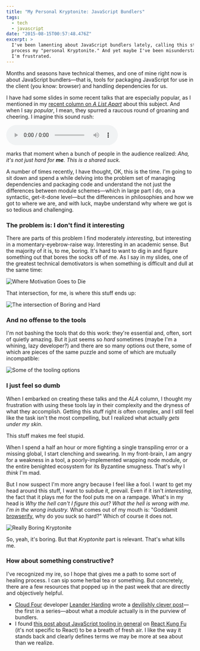 ```yaml
---
title: "My Personal Kryptonite: JavaScript Bundlers"
tags:
  - tech
  - javascript
date: "2015-08-15T00:57:48.476Z"
excerpt: >
  I've been lamenting about JavaScript bundlers lately, calling this step of our
  process my "personal Kryptonite." And yet maybe I've been misunderstanding why
  I'm frustrated.
---
```


Months and seasons have technical themes, and one of mine right now is about JavaScript bundlers—that is, tools for packaging JavaScript for use in the client (you know: browser) and handling dependencies for us.

I have had some slides in some recent talks that are especially popular, as I mentioned in my [recent column on _A List Apart_](http://alistapart.com/column/the-tedium-of-managing-code) about this subject. And when I say _popular_, I mean, they spurred a raucous round of groaning and cheering. I imagine this sound rush:

<audio src="http://responsiveconf.com.s3.amazonaws.com/2015/audio/14-lyza-gardner-responsiveconf2015.mp3#t=597" controls><a href="https://huffduffer.com/adactio/243779">Listen to Responsive Day Out 3: Lyza Gardner</a></audio>

marks that moment when a bunch of people in the audience realized: _Aha, it's not just hard for **me**. This is a shared suck._

A number of times recently, I have thought, OK, this is the time. I'm going to sit down and spend a while delving into the problem set of managing dependencies and packaging code and understand the not just the differences between module schemes—which in large part I do, on a syntactic, get-it-done level—but the differences in philosophies and how we got to where we are, and with luck, maybe understand why where we got is so tedious and challenging.

### The problem is: I don't find it interesting

There are parts of this problem I find moderately _interesting_, but interesting in a momentary-eyebrow-raise way. Interesting in an academic sense. But the majority of it is, to me, boring. It's hard to want to dig in and figure something out that bores the socks off of me. As I say in my slides, one of the greatest technical demotivators is when something is difficult and dull at the same time:

![Where Motivation Goes to Die](/images/posts/generalist-01.jpg)

That intersection, for me, is where this stuff ends up:

![The intersection of Boring and Hard](/images/posts/generalist-02.jpg)

### And no offense to the tools

I'm not bashing the tools that do this work: they're essential and, often, sort of quietly amazing. But it just seems so _hard_ sometimes (maybe I'm a whining, lazy developer?) and there are so many options out there, some of which are pieces of the same puzzle and some of which are mutually incompatible:

![Some of the tooling options](/images/posts/generalist-03.jpg)

### I just feel so dumb

When I embarked on creating these talks and the _ALA_ column, I thought my frustration with using these tools lay in their complexity and the dryness of what they accomplish. Getting this stuff right _is_ often complex, and I still feel like the task isn't the most compelling, but I realized what actually _gets under my skin_.

This stuff makes me feel stupid.

When I spend a half an hour or more fighting a single transpiling error or a missing global, I start clenching and swearing. In my front-brain, I am angry for a weakness in a tool, a poorly-implemented wrapping node module, or the entire benighted ecosystem for its Byzantine smugness. That's why I _think_ I'm mad.

But I now suspect I'm more angry because I feel like a fool. I want to get my head around this stuff, I want to subdue it, prevail. Even if it isn't _interesting_, the fact that it plays me for the fool puts me on a rampage. What's in my head is _Why the hell can't I figure this out? What the hell is wrong with me. I'm in the wrong industry._ What comes out of my mouth is: "Goddamit [browserify](http://browserify.org), why do you suck so hard?" Which of course it does not.

![Really Boring Kryptonite](/images/posts/generalist-04.jpg)

So, yeah, it's boring. But that _Kryptonite_ part is relevant. That's what kills me.

### How about something constructive?

I've recognized my ire, so I hope that gives me a path to some sort of healing process. I can sip some herbal tea or something. But concretely, there are a few resources that popped up in the past week that are directly and objectively helpful.

- [Cloud Four](http://cloudfour.com) developer [Leander Harding](http://lsh.io) wrote a [devilishly clever post](http://blog.cloudfour.com/module_bunders_part_1/)—the first in a series—about what a _module_ actually is in the purview of bundlers.
- I found [this post about JavaScript tooling in general](http://reactkungfu.com/2015/07/the-hitchhikers-guide-to-modern-javascript-tooling/) on [React Kung Fu](http://reactkungfu.com/) (it's not specific to React) to be a breath of fresh air. I like the way it stands back and clearly defines terms we may be more at sea about than we realize.
